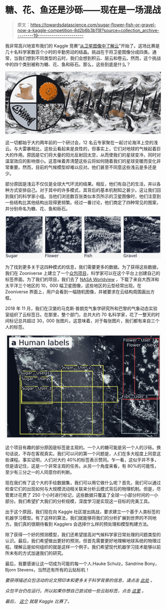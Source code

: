 # 糖、花、鱼还是沙砾——现在是一场混战

> 原文：<https://towardsdatascience.com/sugar-flower-fish-or-gravel-now-a-kaggle-competition-8d2b6b3b118?source=collection_archive---------19----------------------->

我非常高兴地宣布我们的 Kaggle 竞赛“[从卫星图像中了解云](https://www.kaggle.com/c/understanding_cloud_organization)”开始了。这场比赛是几十名科学家数百个小时的辛勤劳动的结晶。挑战在于将卫星图像分成四类。通常，当我们想到不同类型的云时，我们会想到积云、层云和卷云。然而，这个挑战中的四个类别被称为糖、花、鱼和砾石。那么，这些到底是什么？

![](img/426e371dfdbb2f59b3168871e88cf271.png)

这一切都始于大约两年前的一个研讨会，12 名云专家聚在一起讨论海洋上空的浅云。与大雷暴相比，这些云看起来是良性的，但事实上，它们对地球的气候起着巨大的作用。原因是它们将大量的阳光反射回太空，从而使我们的星球变冷，同时对温室效应的影响很小。这意味着弄清楚这些云将如何随着我们的星球变暖而变化非常重要。然而，目前的气候模型却难以应对。他们甚至不同意这些浅云是多还是少。

部分原因是浅云不仅仅是全球大气环流的结果。相反，他们有自己的生活，并以各种方式安排自己。对于其中的许多模式，其背后的基本机制知之甚少。这让我们回到我们的科学家小组。当他们浏览数百张类似本页所示的卫星图像时，他们注意到一些结构比其他结构出现得更频繁。经过一番讨论，他们商定了四种常见的图案，并分别命名为糖、花、鱼和砾石。

![](img/c07b38204dbca3ffc4ced546597c2778.png)

为了找到更多关于这四种模式的信息，我们需要更多的数据。为了获得这些数据，我们在 Zooniverse 上建立了一个[众包项目](https://www.zooniverse.org/projects/raspstephan/sugar-flower-fish-or-gravel)，科学家可以在这个平台上创建自己的标签界面。为了我们的项目，我们去了 [NASA Worldview](https://worldview.earthdata.nasa.gov/) ，下载了来自大西洋和太平洋三个地区的 10，000 幅卫星图像，这些地区的云型经常出现。在 Zooniverse 界面上，用户会看到一幅随机图像，并被要求在云结构周围画出方框。

2018 年 11 月，我们在汉堡的马克斯·普朗克气象学研究所和巴黎的气象动态实验室组织了云标签日。在那里，整个部门，总共大约 70 名科学家，花了一整天的时间标记总共超过 30，000 张图片。这意味着，对于每张图片，我们都有来自三个人的标签。

![](img/5d2bd8ad823d59de33772867723b239a.png)

这个项目有趣的部分原因是标签是主观的。一个人的糖可能是另一个人的沙砾。换句话说，不存在客观真实。我们可以问的第一个问题是，人们在多大程度上同意这些课程。事实证明，人们对大约 40%的标签表示赞同。乍一看，这似乎并不多，但是请记住，这是一个非常主观的任务。从另一个角度来看，有 80%的可能性，至少有三分之一的人同意你的判断。

现在我们有了这个大的手绘数据集，我们可以用它做什么呢？首先，我们可以通过检查它们的出现如何与大规模流动相关联来分析云模式背后的物理机制。但是，尽管累计花费了 250 个小时进行标记，这些数据只覆盖了全球一小部分时间的一小部分。我们希望扩大我们的分析规模，深度学习是实现这一目标的完美工具。

出于这个原因，我们现在向 Kaggle 社区提出挑战，要求建立一个基于人类标签的机器学习模型。有了这样的算法，我们就能够将我们的分析扩展到世界的不同地方。我们真的很期待看到 Kagglers 会选择什么样的预处理和模型构建方法。

除了获得一个好的预测模型，我们还希望提高对气候科学家日常处理的问题类型的认识。最后，我们希望做出更好的预测，但首先需要更好地理解地球系统的物理过程。理解云是如何组织的就是这样一个例子。我们希望现代机器学习技术能够以前所未有的方式加速我们的研究。

最后，我要感谢让这一切成为可能的每一个人:Hauke Schulz，Sandrine Bony，Bjorn Stevens，当然还有所有的云贴标机！

*要获得描述众包活动的论文预印本和更多关于科学背景的信息，请点击* [*此处*](https://arxiv.org/abs/1906.01906) *。*

*众包平台仍在运行。所以如果你想自己尝试给一些云贴标签，点击* [*这里*](https://www.zooniverse.org/projects/raspstephan/sugar-flower-fish-or-gravel) *。*

*最后，* [*这个*](https://www.kaggle.com/c/understanding_cloud_organization) *就是 Kaggle 比赛了。*